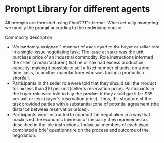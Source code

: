 # Prompt Library for different agents

All prompts are formated using ChatGPT's format. When actually prompting we modify the prompt according to the underlying engine.

Commodity description
* We randomly assigned 1 member of each dyad to the buyer or seller role in a single-issue negotiating task. The issue at stake was the unit purchase price of an industrial commodity. Role instructions informed the seller (a manufacturer ) that he or she had excess production capacity, making it possible to sell a fixed number of units, on a one-time basis, to another manufacturer who was facing a production shortfall.
* Participants in the seller role were told that they should sell the product for no less than $10 per unit (seller's reservation price). Participants in the buyer role were told to buy the product if they could get it for $35 per unit or less (buyer's reservation price). Thus, the structure of the task provided parties with a substantial zone of potential agreement (the distance between reservation prices).
* Participants were instructed to conduct the negotiation in a way that maximized the economic interests of the party they represented as described in the role instructions. Individual members of each dyad completed a brief questionnaire on the process and outcome of the negotiation.